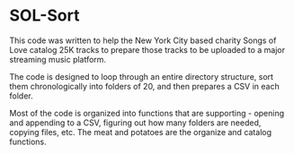 # SOL-Sort

This code was written to help the New York City based charity Songs of Love catalog 25K tracks to prepare those tracks to be uploaded to a major streaming music platform.

The code is designed to loop through an entire directory structure, sort them chronologically into folders of 20, and then prepares a CSV in each folder.

Most of the code is organized into functions that are supporting - opening and appending to a CSV, figuring out how many folders are needed, copying files, etc.  The meat and potatoes are the organize and catalog functions.

